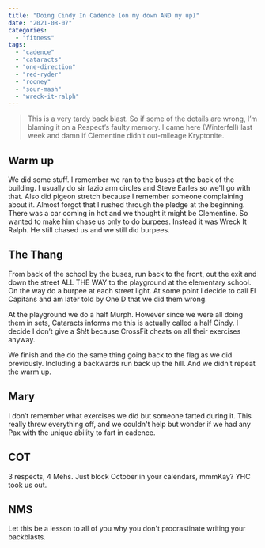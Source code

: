 ```yaml
---
title: "Doing Cindy In Cadence (on my down AND my up)"
date: "2021-08-07"
categories: 
  - "fitness"
tags: 
  - "cadence"
  - "cataracts"
  - "one-direction"
  - "red-ryder"
  - "rooney"
  - "sour-mash"
  - "wreck-it-ralph"
---
```


> This is a very tardy back blast. So if some of the details are wrong, I’m blaming it on a Respect’s faulty memory. I came here (Winterfell) last week and damn if Clementine didn’t out-mileage Kryptonite.

## Warm up

We did some stuff. I remember we ran to the buses at the back of the building. I usually do sir fazio arm circles and Steve Earles so we'll go with that. Also did pigeon stretch because I remember someone complaining about it. Almost forgot that I rushed through the pledge at the beginning. There was a car coming in hot and we thought it might be Clementine. So wanted to make him chase us only to do burpees. Instead it was Wreck It Ralph. He still chased us and we still did burpees.  

## The Thang

From back of the school by the buses, run back to the front, out the exit and down the street ALL THE WAY to the playground at the elementary school. On the way do a burpee at each street light. At some point I decide to call El Capitans and am later told by One D that we did them wrong.  

At the playground we do a half Murph. However since we were all doing them in sets, Cataracts informs me this is actually called a half Cindy. I decide I don’t give a $h!t because CrossFit cheats on all their exercises anyway.  

We finish and the do the same thing going back to the flag as we did previously. Including a backwards run back up the hill. And we didn’t repeat the warm up.  

## Mary

I don’t remember what exercises we did but someone farted during it. This really threw everything off, and we couldn't help but wonder if we had any Pax with the unique ability to fart in cadence.

## COT

3 respects, 4 Mehs. Just block October in your calendars, mmmKay? YHC took us out.

## NMS

Let this be a lesson to all of you why you don't procrastinate writing your backblasts.
